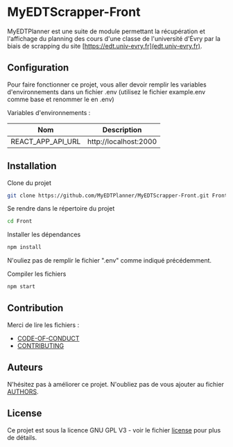 # MyEDTScrapper-Front

MyEDTPlanner est une suite de module permettant la récupération et l'affichage du planning des cours d'une classe de l'université d'Évry par la biais de scrapping du site [https://edt.univ-evry.fr](edt.univ-evry.fr).

## Configuration

Pour faire fonctionner ce projet, vous aller devoir remplir les variables d'environnements dans un fichier .env (utilisez le fichier example.env comme base et renommer le en .env)

Variables d'environnements :

| Nom               | Description                      |
|-------------------|----------------------------------|
| REACT_APP_API_URL | http://localhost:2000            |

## Installation

Clone du projet
```bash
git clone https://github.com/MyEDTPlanner/MyEDTScrapper-Front.git Front
```


Se rendre dans le répertoire du projet
```bash
cd Front
````

Installer les dépendances
```bash
npm install
```


N'ouliez pas de remplir le fichier ".env" comme indiqué précédemment.  


Compiler les fichiers
```bash
npm start
```

## Contribution

Merci de lire les fichiers :
* [CODE-OF-CONDUCT](https://github.com/MyEDTPlanner/MyEDTScrapper-Front/blob/main/CODE-OF-CONDUCT.md)
* [CONTRIBUTING](https://github.com/MyEDTPlanner/MyEDTScrapper-Front/blob/main/CONTRIBUTING.md)

## Auteurs
N'hésitez pas à améliorer ce projet. N'oubliez pas de vous ajouter au fichier [AUTHORS](https://github.com/MyEDTPlanner/MyEDTScrapper-Front/blob/main/AUTHORS.md).

## License

Ce projet est sous la licence GNU GPL V3 - voir le fichier [license](https://github.com/MyEDTPlanner/MyEDTScrapper-Front/blob/main/License) pour plus de détails.
